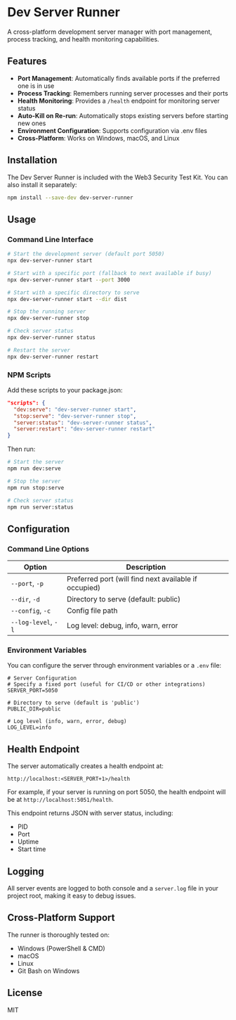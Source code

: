 # Dev Server Runner

A cross-platform development server manager with port management, process tracking, and health monitoring capabilities.

## Features

- **Port Management**: Automatically finds available ports if the preferred one is in use
- **Process Tracking**: Remembers running server processes and their ports
- **Health Monitoring**: Provides a `/health` endpoint for monitoring server status
- **Auto-Kill on Re-run**: Automatically stops existing servers before starting new ones
- **Environment Configuration**: Supports configuration via .env files
- **Cross-Platform**: Works on Windows, macOS, and Linux

## Installation

The Dev Server Runner is included with the Web3 Security Test Kit. You can also install it separately:

```bash
npm install --save-dev dev-server-runner
```

## Usage

### Command Line Interface

```bash
# Start the development server (default port 5050)
npx dev-server-runner start

# Start with a specific port (fallback to next available if busy)
npx dev-server-runner start --port 3000

# Start with a specific directory to serve
npx dev-server-runner start --dir dist

# Stop the running server
npx dev-server-runner stop

# Check server status
npx dev-server-runner status

# Restart the server
npx dev-server-runner restart
```

### NPM Scripts

Add these scripts to your package.json:

```json
"scripts": {
  "dev:serve": "dev-server-runner start",
  "stop:serve": "dev-server-runner stop",
  "server:status": "dev-server-runner status",
  "server:restart": "dev-server-runner restart"
}
```

Then run:

```bash
# Start the server
npm run dev:serve

# Stop the server
npm run stop:serve

# Check server status
npm run server:status
```

## Configuration

### Command Line Options

| Option | Description |
|--------|-------------|
| `--port`, `-p` | Preferred port (will find next available if occupied) |
| `--dir`, `-d` | Directory to serve (default: public) |
| `--config`, `-c` | Config file path |
| `--log-level`, `-l` | Log level: debug, info, warn, error |

### Environment Variables

You can configure the server through environment variables or a `.env` file:

```
# Server Configuration
# Specify a fixed port (useful for CI/CD or other integrations)
SERVER_PORT=5050

# Directory to serve (default is 'public')
PUBLIC_DIR=public

# Log level (info, warn, error, debug)
LOG_LEVEL=info
```

## Health Endpoint

The server automatically creates a health endpoint at:
```
http://localhost:<SERVER_PORT+1>/health
```

For example, if your server is running on port 5050, the health endpoint will be at `http://localhost:5051/health`.

This endpoint returns JSON with server status, including:
- PID
- Port
- Uptime
- Start time

## Logging

All server events are logged to both console and a `server.log` file in your project root, making it easy to debug issues.

## Cross-Platform Support

The runner is thoroughly tested on:
- Windows (PowerShell & CMD)
- macOS
- Linux
- Git Bash on Windows

## License

MIT 